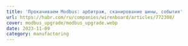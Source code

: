 ```yaml
---
title: 'Прокачиваем Modbus: арбитраж, сканирование шины, события'
url: https://habr.com/ru/companies/wirenboard/articles/772308/
cover: modbus_upgrade/modbus_upgrade.webp
date: 2023-11-09
category: manufactoring
---
```

